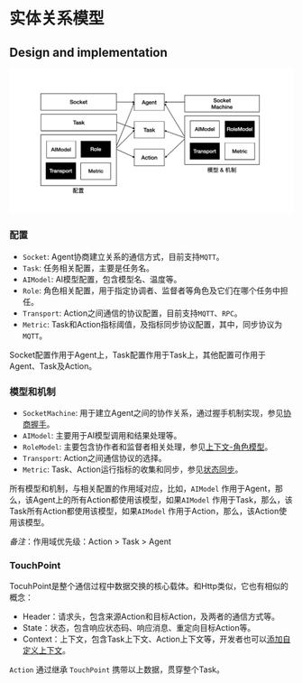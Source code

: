 # 实体关系模型

## Design and implementation
<div align="center">
  <img src="images/entity_cn.jpg" alt="Entity and Relation" />
</div>

### 配置
- `Socket`: Agent协商建立关系的通信方式，目前支持`MQTT`。
- `Task`: 任务相关配置，主要是任务名。
- `AIModel`: AI模型配置，包含模型名、温度等。
- `Role`: 角色相关配置，用于指定协调者、监督者等角色及它们在哪个任务中担任。
- `Transport`: Action之间通信的协议配置，目前支持`MQTT`、`RPC`。
- `Metric`: Task和Action指标阈值，及指标同步协议配置，其中，同步协议为`MQTT`。

Socket配置作用于Agent上，Task配置作用于Task上，其他配置可作用于Agent、Task及Action。

### 模型和机制
- `SocketMachine`: 用于建立Agent之间的协作关系，通过握手机制实现，参见[协商握手](./README_HANDSHAKE_CN)。
- `AIModel`: 主要用于AI模型调用和结果处理等。
- `RoleModel`: 主要包含协作者和监督者相关处理，参见[上下文-角色模型](./README_CONTEXT_ROLE.md)。
- `Transport`: Action之间通信协议的选择。
- `Metric`: Task、Action运行指标的收集和同步，参见[状态同步](./README_STATE_SYNC.md)。

所有模型和机制，与相关配置的作用域对应，比如，`AIModel` 作用于Agent，那么，该Agent上的所有Action都使用该模型，如果`AIModel` 作用于Task，那么，该Task所有Action都使用该模型，如果`AIModel` 作用于Action，那么，该Action使用该模型。  

*备注*：作用域优先级：Action > Task > Agent

### TouchPoint
TocuhPoint是整个通信过程中数据交换的核心载体。和Http类似，它也有相似的概念：
- Header：请求头，包含来源Action和目标Action，及两者的通信方式等。
- State：状态，包含响应状态码、响应消息、重定向目标Action等。
- Context：上下文，包含Task上下文、Action上下文等，开发者也可以[添加自定义上下文](../README_CONTEXT.md)。

`Action` 通过继承 `TouchPoint` 携带以上数据，贯穿整个Task。